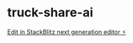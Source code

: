 # truck-share-ai

[Edit in StackBlitz next generation editor ⚡️](https://stackblitz.com/~/github.com/sandeepgoriparthi/truck-share-ai)